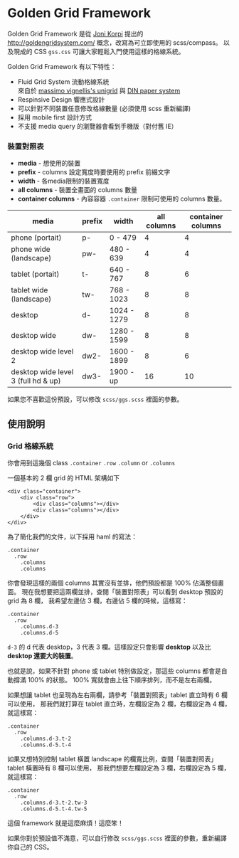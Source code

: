 # Golden Grid Framework

Golden Grid Framework 是從 [Joni Korpi](http://jonikorpi.com/) 提出的 http://goldengridsystem.com/ 概念，改寫為可立即使用的 scss/compass。
以及現成的 CSS ``gss.css`` 可讓大家輕鬆入門使用這樣的格線系統。

Golden Grid Framework 有以下特性：

- Fluid Grid System 流動格線系統  
來自於 [massimo vignellis's unigrid](http://www.aisleone.net/2010/design/massimo-vignellis-unigrid-system/) 與 [DIN paper system](http://en.wikipedia.org/wiki/Paper_size#The_international_standard:_ISO_216)
- Respinsive Design 響應式設計
- 可以針對不同裝置任意修改格線數量 (必須使用 scss 重新編譯)
- 採用 mobile first 設計方式
- 不支援 media query 的瀏覽器會看到手機版（對付舊 IE）

### 裝置對照表

- **media** - 想使用的裝置
- **prefix** - columns 設定寬度時要使用的 prefix 前綴文字
- **width** - 各media限制的裝置寬度
- **all columns** - 裝置全畫面的 columns 數量
- **container columns** - 內容容器 ``.container`` 限制可使用的 columns 數量。

| media                              | prefix  | width       | all columns | container columns |
|------------------------------------|---------|-------------|-------------|-------------------|
| phone (portait)                    | p-      | 0 - 479     | 4           | 4                 |
| phone wide (landscape)             | pw-     | 480 - 639   | 4           | 4                 |
| tablet (portait)                   | t-      | 640 - 767   | 8           | 6                 |
| tablet wide (landscape)            | tw-     | 768 - 1023  | 8           | 8                 |
| desktop                            | d-      | 1024 - 1279 | 8           | 8                 |
| desktop wide                       | dw-     | 1280 - 1599 | 8           | 8                 |
| desktop wide level 2               | dw2-    | 1600 - 1899 | 8           | 6                 |
| desktop wide level 3 (full hd & up)| dw3-    | 1900 - up   | 16          | 10                |

如果您不喜歡這份預設，可以修改 ``scss/ggs.scss`` 裡面的參數。

## 使用說明

### Grid 格線系統

你會用到這幾個 class
``.container`` ``.row`` ``.column`` or ``.columns``

一個基本的 2 欄 grid 的 HTML 架構如下

    <div class="container">
        <div class="row">
            <div class="columns"></div>
            <div class="columns"></div>
        </div>
    </div>

為了簡化我們的文件，以下採用 haml 的寫法：

    .container
      .row
        .columns
        .columns

你會發現這樣的兩個 columns 其實沒有並排，他們預設都是 100% 佔滿整個畫面。
現在我想要把這兩欄並排，查閱「裝置對照表」可以看到 desktop 預設的 grid 為 8 欄，
我希望左邊佔 3 欄，右邊佔 5 欄的時候，這樣寫：

    .container
      .row
        .columns.d-3
        .columns.d-5

``d-3`` 的 d 代表 desktop，3 代表 3 欄。這樣設定只會影響 **desktop** 以及比 **desktop 還要大的裝置**。

也就是說，如果不針對 phone 或 tablet 特別做設定，那這些 columns 都會是自動撐滿 100% 的狀態。
100% 寬就會由上往下順序排列，而不是左右兩欄。

如果想讓 tablet 也呈現為左右兩欄，請參考「裝置對照表」tablet 直立時有 6 欄可以使用，
那我們就打算在 tablet 直立時，左欄設定為 2 欄，右欄設定為 4 欄，就這樣寫：

    .container
      .row
        .columns.d-3.t-2
        .columns.d-5.t-4

如果又想特別控制 tablet 橫置 landscape 的欄寬比例，查閱「裝置對照表」tablet 橫置時有 8 欄可以使用，
那我們想要左欄設定為 3 欄，右欄設定為 5 欄，就這樣寫：

    .container
      .row
        .columns.d-3.t-2.tw-3
        .columns.d-5.t-4.tw-5

這個 framework 就是這麼麻煩！這麼笨！

如果你對於預設值不滿意，可以自行修改 ``scss/ggs.scss`` 裡面的參數，重新編譯你自己的 CSS。

